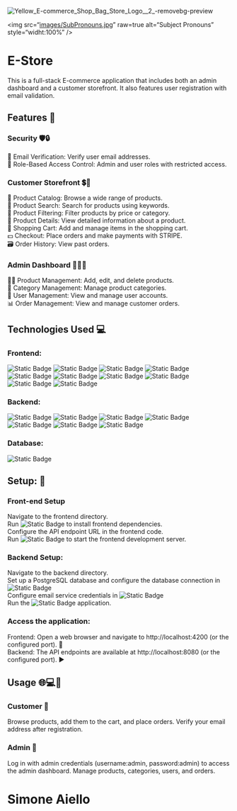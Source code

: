 
![Yellow_E-commerce_Shop_Bag_Store_Logo__2_-removebg-preview](https://github.com/SimoneAiello97/Capstone/assets/126870680/3e1cbcd9-a2d5-44ce-8251-8028104efd99)

<img
src=“[images/SubPronouns.jpg](https://github.com/SimoneAiello97/Capstone/assets/126870680/3e1cbcd9-a2d5-44ce-8251-8028104efd99)”
raw=true
alt=“Subject Pronouns”
style=“widht:100%”
/>
# E-Store 

This is a full-stack E-commerce application that includes both an admin dashboard and a customer storefront. It also features user registration with email validation.

## Features 📱

### Security 🛡️🔒
📧 Email Verification: Verify user email addresses.  <br>
🔑 Role-Based Access Control: Admin and user roles with restricted access. <br>

### Customer Storefront 💲🛒

📃 Product Catalog: Browse a wide range of products. <br>
🔎 Product Search: Search for products using keywords. <br>
🔧 Product Filtering: Filter products by price or category. <br>
📑 Product Details: View detailed information about a product. <br>
🛒 Shopping Cart: Add and manage items in the shopping cart. <br>
💵 Checkout: Place orders and make payments with STRIPE. <br>
🗃️ Order History: View past orders. <br>

### Admin Dashboard 👨‍💼💼
👨‍💻 Product Management: Add, edit, and delete products. <br>
📝 Category Management: Manage product categories. <br>
👥 User Management: View and manage user accounts. <br>
📊 Order Management: View and manage customer orders. <br>

## Technologies Used 💻
### Frontend:

![Static Badge](https://img.shields.io/badge/Angular-darkred?logo=angular) 
![Static Badge](https://img.shields.io/badge/HTML-darkorange?logo=html5)
![Static Badge](https://img.shields.io/badge/CSS-darkblue?logo=css3)
![Static Badge](https://img.shields.io/badge/Sass-pink?logo=sass)
![Static Badge](https://img.shields.io/badge/JavaScript-yellow?logo=javascript)
![Static Badge](https://img.shields.io/badge/TypeScript-lightblue?logo=typescript)
![Static Badge](https://img.shields.io/badge/Three.js-grey?logo=threedotjs)
![Static Badge](https://img.shields.io/badge/Chart.js-white?logo=chartdotjs)
![Static Badge](https://img.shields.io/badge/NGPrime-red)
![Static Badge](https://img.shields.io/badge/Bootstrap-purple?logo=bootstrap)

### Backend:

![Static Badge](https://img.shields.io/badge/SpringBoot-darkgreen?logo=springboot)
![Static Badge](https://img.shields.io/badge/Java-white)
![Static Badge](https://img.shields.io/badge/Spring-green?logo=spring)
![Static Badge](https://img.shields.io/badge/Spring_Security-grey?logo=springsecurity)
![Static Badge](https://img.shields.io/badge/SpringMail-brown?logo=maildotcom)
![Static Badge](https://img.shields.io/badge/Stripe-blue?logo=stripe)
![Static Badge](https://img.shields.io/badge/PostMan-grey?logo=postman)


### Database:

![Static Badge](https://img.shields.io/badge/PostgreSQL-blue)


## Setup: 🔧
### Front-end Setup
Navigate to the frontend directory.  <br>
Run ![Static Badge](https://img.shields.io/badge/npm_install-lightgrey?logo=npm)
to install frontend dependencies.  <br>
Configure the API endpoint URL in the frontend code.  <br>
Run ![Static Badge](https://img.shields.io/badge/ng_serve-grey?logo=angular) to start the frontend development server.  <br>

### Backend Setup:

Navigate to the backend directory.  <br>
Set up a PostgreSQL database and configure the database connection in ![Static Badge](https://img.shields.io/badge/Application_properties-grey?logo=spring)   <br>
Configure email service credentials in ![Static Badge](https://img.shields.io/badge/Application_properties-grey?logo=spring) <br>
Run the ![Static Badge](https://img.shields.io/badge/SpringBoot-darkgreen?logo=springboot) application.  <br>

### Access the application:

Frontend: Open a web browser and navigate to http://localhost:4200 (or the configured port). 🚀 <br>
Backend: The API endpoints are available at http://localhost:8080 (or the configured port). ▶️ <br>

## Usage 🌐💻🔌
### Customer 🛒
Browse products, add them to the cart, and place orders. Verify your email address after registration.

### Admin 🏬
Log in with admin credentials (username:admin, password:admin) to access the admin dashboard. Manage products, categories, users, and orders.


# Simone Aiello 


